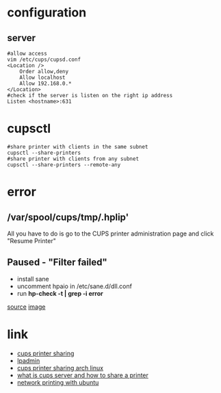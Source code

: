 # configuration

## server

```
#allow access
vim /etc/cups/cupsd.conf
<Location />
    Order allow,deny
    Allow localhost
    Allow 192.168.0.*
</Location>
#check if the server is listen on the right ip address
Listen <hostname>:631
```

# cupsctl

```
#share printer with clients in the same subnet
cupsctl --share-printers
#share printer with clients from any subnet
cupsctl --share-printers --remote-any
```


# error

## /var/spool/cups/tmp/.hplip'

All you have to do is go to the CUPS printer administration page and click "Resume Printer"

##  Paused - "Filter failed"

* install sane
* uncomment hpaio in /etc/sane.d/dll.conf
* run **hp-check -t | grep -i error**

[source](https://bbs.archlinux.org/viewtopic.php?id=85454)
[image](http://blog.willygroup.org/wp-content/uploads/2011/02/cups.png)

# link

* [cups printer sharing](https://www.cups.org/doc/sharing.html)
* [lpadmin](https://www.cups.org/doc/man-lpadmin.html)
* [cups printer sharing arch linux](https://wiki.archlinux.org/index.php/CUPS/Printer_sharing)
* [what is cups server and how to share a printer](https://askubuntu.com/questions/73367/what-is-cups-server-and-how-to-share-a-printer-locally-or-over-a-network)
* [network printing with ubuntu](https://help.ubuntu.com/community/NetworkPrintingWithUbuntu)
